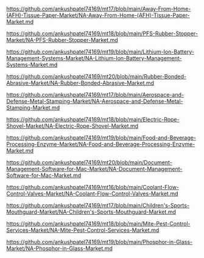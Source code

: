 <p><a href="https://github.com/ankushpatel74169/mt17/blob/main/Away-From-Home-(AFH)-Tissue-Paper-Market/NA-Away-From-Home-(AFH)-Tissue-Paper-Market.md">https://github.com/ankushpatel74169/mt17/blob/main/Away-From-Home-(AFH)-Tissue-Paper-Market/NA-Away-From-Home-(AFH)-Tissue-Paper-Market.md</a></p><p><a href="https://github.com/ankushpatel74169/mt18/blob/main/PFS-Rubber-Stopper-Market/NA-PFS-Rubber-Stopper-Market.md">https://github.com/ankushpatel74169/mt18/blob/main/PFS-Rubber-Stopper-Market/NA-PFS-Rubber-Stopper-Market.md</a></p><p><a href="https://github.com/ankushpatel74169/mt19/blob/main/Lithium-Ion-Battery-Management-Systems-Market/NA-Lithium-Ion-Battery-Management-Systems-Market.md">https://github.com/ankushpatel74169/mt19/blob/main/Lithium-Ion-Battery-Management-Systems-Market/NA-Lithium-Ion-Battery-Management-Systems-Market.md</a></p><p><a href="https://github.com/ankushpatel74169/mt20/blob/main/Rubber-Bonded-Abrasive-Market/NA-Rubber-Bonded-Abrasive-Market.md">https://github.com/ankushpatel74169/mt20/blob/main/Rubber-Bonded-Abrasive-Market/NA-Rubber-Bonded-Abrasive-Market.md</a></p><p><a href="https://github.com/ankushpatel74169/mt17/blob/main/Aerospace-and-Defense-Metal-Stamping-Market/NA-Aerospace-and-Defense-Metal-Stamping-Market.md">https://github.com/ankushpatel74169/mt17/blob/main/Aerospace-and-Defense-Metal-Stamping-Market/NA-Aerospace-and-Defense-Metal-Stamping-Market.md</a></p><p><a href="https://github.com/ankushpatel74169/mt18/blob/main/Electric-Rope-Shovel-Market/NA-Electric-Rope-Shovel-Market.md">https://github.com/ankushpatel74169/mt18/blob/main/Electric-Rope-Shovel-Market/NA-Electric-Rope-Shovel-Market.md</a></p><p><a href="https://github.com/ankushpatel74169/mt19/blob/main/Food-and-Beverage-Processing-Enzyme-Market/NA-Food-and-Beverage-Processing-Enzyme-Market.md">https://github.com/ankushpatel74169/mt19/blob/main/Food-and-Beverage-Processing-Enzyme-Market/NA-Food-and-Beverage-Processing-Enzyme-Market.md</a></p><p><a href="https://github.com/ankushpatel74169/mt20/blob/main/Document-Management-Software-for-Mac-Market/NA-Document-Management-Software-for-Mac-Market.md">https://github.com/ankushpatel74169/mt20/blob/main/Document-Management-Software-for-Mac-Market/NA-Document-Management-Software-for-Mac-Market.md</a></p><p><a href="https://github.com/ankushpatel74169/mt16/blob/main/Coolant-Flow-Control-Valves-Market/NA-Coolant-Flow-Control-Valves-Market.md">https://github.com/ankushpatel74169/mt16/blob/main/Coolant-Flow-Control-Valves-Market/NA-Coolant-Flow-Control-Valves-Market.md</a></p><p><a href="https://github.com/ankushpatel74169/mt17/blob/main/Children's-Sports-Mouthguard-Market/NA-Children's-Sports-Mouthguard-Market.md">https://github.com/ankushpatel74169/mt17/blob/main/Children's-Sports-Mouthguard-Market/NA-Children's-Sports-Mouthguard-Market.md</a></p><p><a href="https://github.com/ankushpatel74169/mt18/blob/main/Mite-Pest-Control-Services-Market/NA-Mite-Pest-Control-Services-Market.md">https://github.com/ankushpatel74169/mt18/blob/main/Mite-Pest-Control-Services-Market/NA-Mite-Pest-Control-Services-Market.md</a></p><p><a href="https://github.com/ankushpatel74169/mt19/blob/main/Phosphor-in-Glass-Market/NA-Phosphor-in-Glass-Market.md">https://github.com/ankushpatel74169/mt19/blob/main/Phosphor-in-Glass-Market/NA-Phosphor-in-Glass-Market.md</a></p>
